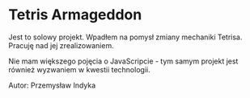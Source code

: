 # Tetris Armageddon
Jest to solowy projekt.
Wpadłem na pomysł zmiany mechaniki Tetrisa. Pracuję nad jej zrealizowaniem.

Nie mam większego pojęcia o JavaScripcie - tym samym projekt jest również wyzwaniem w kwestii technologii.

Autor: Przemysław Indyka